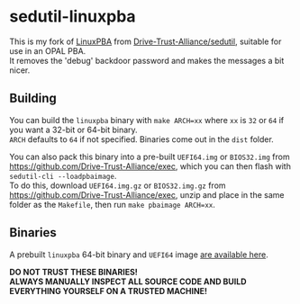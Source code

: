 # sedutil-linuxpba

This is my fork of [LinuxPBA](https://github.com/Drive-Trust-Alliance/sedutil/tree/master/LinuxPBA) from [Drive-Trust-Alliance/sedutil](https://github.com/Drive-Trust-Alliance/sedutil), suitable for use in an OPAL PBA. \
It removes the 'debug' backdoor password and makes the messages a bit nicer.

## Building

You can build the `linuxpba` binary with `make ARCH=xx` where `xx` is `32` or `64` if you want a 32-bit or 64-bit binary. \
`ARCH` defaults to `64` if not specified. Binaries come out in the `dist` folder.

You can also pack this binary into a pre-built `UEFI64.img` or `BIOS32.img` from https://github.com/Drive-Trust-Alliance/exec, which you can then flash with `sedutil-cli --loadpbaimage`. \
To do this, download `UEFI64.img.gz` or `BIOS32.img.gz` from https://github.com/Drive-Trust-Alliance/exec, unzip and place in the same folder as the `Makefile`, then run `make pbaimage ARCH=xx`.

## Binaries

A prebuilt `linuxpba` 64-bit binary and `UEFI64` image [are available here](https://github.com/stephensolis/sedutil-linuxpba/releases/latest).

**DO NOT TRUST THESE BINARIES!** \
**ALWAYS MANUALLY INSPECT ALL SOURCE CODE AND BUILD EVERYTHING YOURSELF ON A TRUSTED MACHINE!**
